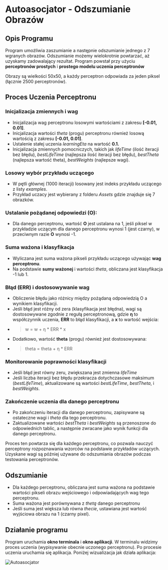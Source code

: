 # Autoasocjator - Odszumianie Obrazów

## Opis Programu
Program umożliwia zaszumianie a następnie odszumianie jednego z 7 wgranych obrazów. Odszumianie możemy wielokrotnie powtarzać, aż uzyskamy zadowalający rezultat. Program powstał przy użyciu **perceptronów prostych** i **prostego modelu uczenia perceptronów**

Obrazy są wielkości 50x50, a każdy perceptron odpowiada za jeden piksel (łącznie 2500 perceptronów).

## Proces Uczenia Perceptronu
### Inicjalizacja zmiennych i wag
* Inicjalizacja wag perceptronu losowymi wartościami z zakresu **[-0.01, 0.01]**.
* Inicjalizacja wartości *theta* (progu) perceptronu również losową wartością z zakresu **[-0.01, 0.01]**.
* Ustalenie stałej uczenia *learningEta* na wartość **0.1.**
* Inicjalizacja zmiennych pomocniczych, takich jak *lifeTime* (ilość iteracji bez błędu), *bestLifeTime* (najlepsza ilość iteracji bez błędu), *bestTheta* (najlepsza wartość theta), *bestWeights* (najlepsze wagi).

### Losowy wybór przykładu uczącego
* W pętli głównej (1000 iteracji) losowany jest indeks przykładu uczącego z listy *examples*.
* Przykład uczacy jest wybierany z folderu *Assets* gdzie znajduje się 7 obrazków.

### Ustalanie pożądanej odpowiedzi (O):
* Dla danego perceptronu, wartość **O** jest ustalana na 1, jeśli piksel w przykładzie uczącym dla danego perceptronu wynosi 1 (jest czarny), w przeciwnym razie **O** wynosi -1.

### Suma ważona i klasyfikacja
* Wyliczana jest suma ważona pikseli przykładu uczącego używając **wag perceptronu**.
* Na podstawie **sumy ważonej** i wartości *theta*, obliczana jest klasyfikacja -1 lub 1.

### Błąd (ERR) i dostosowywanie wag
* Obliczenie błędu jako różnicy między pożądaną odpowiedzią O a wynikiem klasyfikacji.
* Jeśli błąd jest różny od zera (klasyfikacja jest błędna), wagi są dostosowywane zgodnie z regułą perceptronową, gdzie **η** to współczynnik uczenia, **ERR** to błąd klasyfikacji, a **x** to wartość wejścia:
* >
  > w = w + η * ERR * x
  > 
* Dodatkowo, wartość **theta** (progu) również jest dostosowywana:
* >
  > theta = theta + η * ERR
  > 

### Monitorowanie poprawności klasyfikacji
* Jeśli błąd jest równy zeru, zwiększana jest zmienna *lifeTime*
* Jeśli liczba iteracji bez błędu przekracza dotychczasowe maksimum (*bestLifeTime*), aktualizowane są wartości *bestLifeTime*, *bestTheta*, i *bestWeights*.

### Zakończenie uczenia dla danego perceptronu
* Po zakończeniu iteracji dla danego perceptronu, zapisywane są ostateczne wagi i *theta* dla tego perceptronu.
* Zaktualizowane wartości *bestTheta* i *bestWeights* są przenoszone do odpowiednich tablic, a następnie zwracane jako wynik funkcji dla danego perceptronu.

Proces ten powtarza się dla każdego perceptronu, co pozwala nauczyć perceptrony rozpoznawania wzorców na podstawie przykładów uczących. Uzyskane wagi są później używane do odszumiania obrazów podczas testowania perceptronów.

## Odszumianie
* Dla każdego perceptronu, obliczana jest suma ważona na podstawie wartości pikseli obrazu wejściowego i odpowiadających wag tego perceptronu.
* Suma ważona jest porównywana z *thetą* danego perceptronu
* Jeśli suma jest większa lub równa *thecie*, ustawiana jest wartość wyjściowa obrazu na 1 (czarny pixel).

## Działanie programu
Program uruchamia **okno terminala** i **okno aplikacji**. W terminalu widzimy proces uczenia (wypisywanie obecnie uczonego perceptronu). Po procesie uczenia uruchamia się aplikacja. Poniżej wizualizacja jak działa aplikacja:

![Autoasocjator](https://github.com/DarkArbiterr/Autoasocjator/assets/75552617/6a28ba87-1b7c-44e8-963b-7adf7eed3bae)


